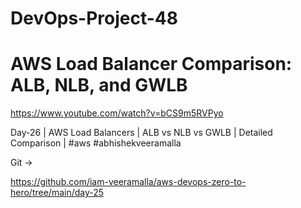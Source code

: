 # DevOps-Project-48
# AWS Load Balancer Comparison: ALB, NLB, and GWLB

https://www.youtube.com/watch?v=bCS9m5RVPyo

Day-26 | AWS Load Balancers | ALB vs NLB vs GWLB | Detailed Comparison | #aws #abhishekveeramalla

Git ->

https://github.com/iam-veeramalla/aws-devops-zero-to-hero/tree/main/day-25
